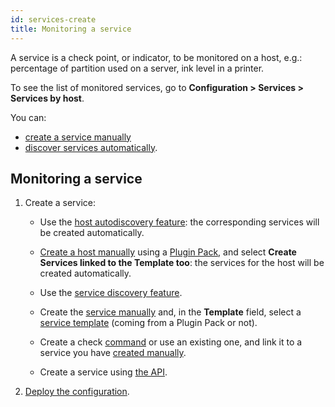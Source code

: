```yaml
---
id: services-create
title: Monitoring a service
---
```


A service is a check point, or indicator, to be monitored on a host, e.g.: percentage of partition used on a server, ink level in a printer.

To see the list of monitored services, go to **Configuration > Services > Services by host**.

You can:

- [create a service manually](services)
- [discover services automatically](../discovery/services-discovery).

## Monitoring a service

1. Create a service:

    - Use the [host autodiscovery feature](../discovery/hosts-discovery): the corresponding services will be created automatically.

    - [Create a host manually](hosts) using a [Plugin Pack](../pluginpacks), and select **Create Services linked to the Template too**: the services for the host will be created automatically.

    - Use the [service discovery feature](../discovery/services-discovery).

    - Create the [service manually](services) and, in the **Template** field, select a [service template](services-templates) (coming from a Plugin Pack or not).

    - Create a check [command](commands) or use an existing one, and link it to a service you have [created manually](services).

    - Create a service using [the API](../../api/introduction).

2. [Deploy the configuration](../monitoring-servers/deploying-a-configuration).